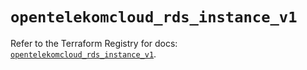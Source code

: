 # `opentelekomcloud_rds_instance_v1`

Refer to the Terraform Registry for docs: [`opentelekomcloud_rds_instance_v1`](https://registry.terraform.io/providers/opentelekomcloud/opentelekomcloud/1.36.0/docs/resources/rds_instance_v1).
